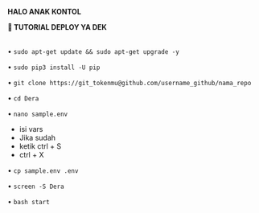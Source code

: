 <b>HALO ANAK KONTOL</b>


<summary><b>🔗 TUTORIAL DEPLOY YA DEK</b></summary>
<br>

• `sudo apt-get update && sudo apt-get upgrade -y`

• `sudo pip3 install -U pip`

 • `git clone https://git_tokenmu@github.com/username_github/nama_repo`

 • `cd Dera`

 • `nano sample.env`
  - isi vars
  - Jika sudah 
  - ketik ctrl + S
  - ctrl + X

• `cp sample.env .env`

 • `screen -S Dera`

 • `bash start`

</details>
